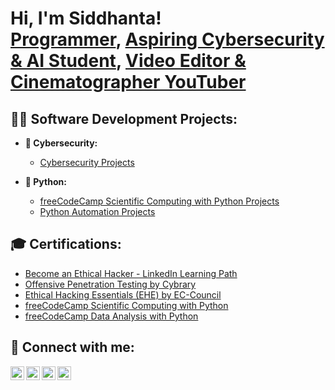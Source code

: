 <h1>Hi, I'm Siddhanta! <br/><a href="https://github.com/sianshrestha">Programmer</a>, <a href="https://www.linkedin.com/in/sianshrestha/">Aspiring Cybersecurity & AI Student</a>, <a href="https://www.youtube.com/@sianshrestha">Video Editor & Cinematographer YouTuber</a></h1>

<h2>👨‍💻 Software Development Projects:</h2>

- <b>👾 Cybersecurity:</b>
  - [Cybersecurity Projects](https://github.com/sianshrestha/Cybersecurity-Projects)

- <b>🐍 Python:</b>
  - [freeCodeCamp Scientific Computing with Python Projects](https://github.com/sianshrestha/Freecodecamp-Scientific-Computing-with-Python-Project)
  - [Python Automation Projects](https://github.com/sianshrestha/Python-Automation)

<h2>🎓 Certifications:</h2>

- [Become an Ethical Hacker - LinkedIn Learning Path](https://www.linkedin.com/learning/certificates/f309de80322414ca14ca6d96ffeaf100dc98c23046f319e971befd0b40d6ca88?u=73656306)
- [Offensive Penetration Testing by Cybrary](https://app.cybrary.it/courses/api/certificate/CC-01e767e6-f084-47a5-9e6a-be2a6bec6710/view)
- [Ethical Hacking Essentials (EHE) by EC-Council](https://codered.eccouncil.org/certificate/cc61e55c-4cc4-4f6e-bd37-2f6ba237ade5?logged=true)
- [freeCodeCamp Scientific Computing with Python](https://www.freecodecamp.org/certification/sianshrestha/scientific-computing-with-python-v7)
- [freeCodeCamp Data Analysis with Python](https://www.freecodecamp.org/certification/sianshrestha/data-analysis-with-python-v7)

<h2> 🤳 Connect with me:</h2>

[<img align="left" alt="Sian | YouTube" width="22px" src="https://cdn.jsdelivr.net/npm/simple-icons@v3/icons/youtube.svg" />][youtube]
[<img align="left" alt="Sian | Twitter" width="22px" src="https://cdn.jsdelivr.net/npm/simple-icons@v3/icons/twitter.svg" />][twitter]
[<img align="left" alt="Sian | LinkedIn" width="22px" src="https://cdn.jsdelivr.net/npm/simple-icons@v3/icons/linkedin.svg" />][linkedin]
[<img align="left" alt="Sian | Instagram" width="22px" src="https://cdn.jsdelivr.net/npm/simple-icons@v3/icons/instagram.svg" />][instagram]

[twitter]: https://twitter.com/sianshrestha
[youtube]: https://www.youtube.com/@sianshrestha
[instagram]: https://www.instagram.com/sianshrestha/
[linkedin]: https://linkedin.com/in/sianshrestha
